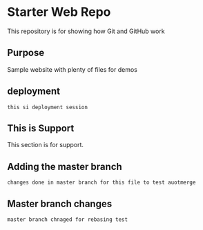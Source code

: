 # Starter Web Repo

This repository is for showing how Git and GitHub work

## Purpose

Sample website with plenty of files for demos

## deployment

	this si deployment session

## This is Support 

This section is for support.

## Adding the master branch
	changes done in master branch for this file to test auotmerge 
## Master branch changes
	master branch chnaged for rebasing test